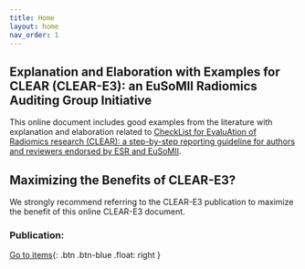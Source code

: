 ```yaml
---
title: Home
layout: home
nav_order: 1
---
```


## Explanation and Elaboration with Examples for CLEAR (CLEAR-E3): an EuSoMII Radiomics Auditing Group Initiative

This online document includes good examples from the literature with explanation and elaboration related to [CheckList for EvaluAtion of Radiomics research (CLEAR): a step-by-step reporting guideline for authors and reviewers endorsed by ESR and EuSoMII](https://insightsimaging.springeropen.com/articles/10.1186/s13244-023-01415-8).

## Maximizing the Benefits of CLEAR-E3?

We strongly recommend referring to the CLEAR-E3 publication to maximize the benefit of this online CLEAR-E3 document.

### Publication:



[Go to items](https://radiomic.github.io/CLEAR-E3/docs/Item1.html){: .btn .btn-blue .float: right }
